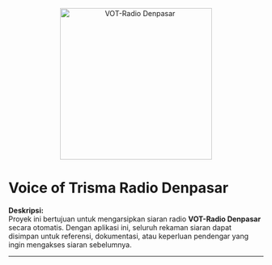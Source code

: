 <p align="center">
  <a href="https://madyapadma-online.com/" target="_blank">
    <img src="https://madyapadma-online.com/images/logo-madya-padma.png" alt="VOT-Radio Denpasar" width="300"/>
  </a>
</p>

# Voice of Trisma Radio Denpasar 

**Deskripsi:**  
Proyek ini bertujuan untuk mengarsipkan siaran radio **VOT-Radio Denpasar** secara otomatis. Dengan aplikasi ini, seluruh rekaman siaran dapat disimpan untuk referensi, dokumentasi, atau keperluan pendengar yang ingin mengakses siaran sebelumnya.

---
